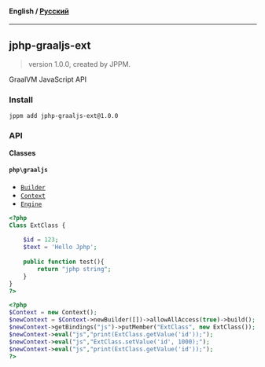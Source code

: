 #### **English** / [Русский](api-docs/README.ru.md)

---

## jphp-graaljs-ext
> version 1.0.0, created by JPPM.

GraalVM JavaScript API

### Install
```
jppm add jphp-graaljs-ext@1.0.0
```

### API
**Classes**

#### `php\graaljs`

- [`Builder`](https://github.com/FibonacciFox/jphp-graaljs-ext/tree/master/api-docs/classes/php/graaljs/Builder.md)
- [`Context`](https://github.com/FibonacciFox/jphp-graaljs-ext/tree/master/api-docs/classes/php/graaljs/Context.md)
- [`Engine`](https://github.com/FibonacciFox/jphp-graaljs-ext/tree/master/api-docs/classes/php/graaljs/Engine.md)

```php
<?php
Class ExtClass {
    
    $id = 123;
    $text = 'Hello Jphp';
    
    public function test(){
        return "jphp string";
    }
}
?>
```
```php
<?php
$Context = new Context();
$newContext = $Context->newBuilder([])->allowAllAccess(true)->build();
$newContext->getBindings("js")->putMember("ExtClass", new ExtClass());    
$newContext->eval("js","print(ExtClass.getValue('id'));");
$newContext->eval("js","ExtClass.setValue('id', 1000);");
$newContext->eval("js","print(ExtClass.getValue('id'));");
?>
```
